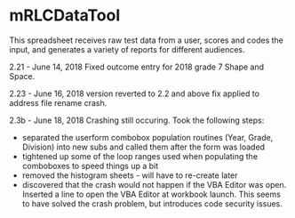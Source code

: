 # mRLCDataTool

This spreadsheet receives raw test data from a user, scores and codes the input, and generates a variety of reports for different audiences. 

2.21 - June 14, 2018
Fixed outcome entry for 2018 grade 7 Shape and Space.

2.23 - June 16, 2018
version reverted to 2.2 and above fix applied to address file rename crash.

2.3b - June 18, 2018
Crashing still occuring. Took the following steps:
- separated the userform combobox population routines (Year, Grade, Division) into new subs and called them after the form was loaded
- tightened up some of the loop ranges used when populating the comboboxes to speed things up a bit
- removed the histogram sheets - will have to re-create later
- discovered that the crash would not happen if the VBA Editor was open. Inserted a line to open the VBA Editor at workbook launch. This seems to have solved the crash problem, but introduces code security issues.
